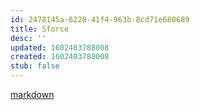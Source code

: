 ```yaml
---
id: 2478145a-6228-41f4-963b-8cd71e680689
title: Sforce
desc: ''
updated: 1602403788008
created: 1602403788008
stub: false
---
```


[markdown](https://docs.gitbook.com/editing-content/rich-text)
  
